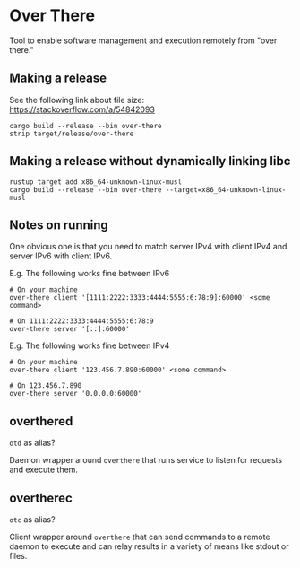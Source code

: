 # Over There

Tool to enable software management and execution remotely from "over there."

## Making a release

See the following link about file size:
https://stackoverflow.com/a/54842093

```
cargo build --release --bin over-there
strip target/release/over-there
```

## Making a release without dynamically linking libc

```
rustup target add x86_64-unknown-linux-musl
cargo build --release --bin over-there --target=x86_64-unknown-linux-musl
```

## Notes on running

One obvious one is that you need to match server IPv4 with client IPv4 and
server IPv6 with client IPv6.

E.g. The following works fine between IPv6
```
# On your machine
over-there client '[1111:2222:3333:4444:5555:6:78:9]:60000' <some command>

# On 1111:2222:3333:4444:5555:6:78:9
over-there server '[::]:60000'
```

E.g. The following works fine between IPv4
```
# On your machine
over-there client '123.456.7.890:60000' <some command>

# On 123.456.7.890
over-there server '0.0.0.0:60000'
```

## overthered

`otd` as alias?

Daemon wrapper around `overthere` that runs service to listen for requests
and execute them.

## overtherec

`otc` as alias?

Client wrapper around `overthere` that can send commands to a remote daemon
to execute and can relay results in a variety of means like stdout or
files.
